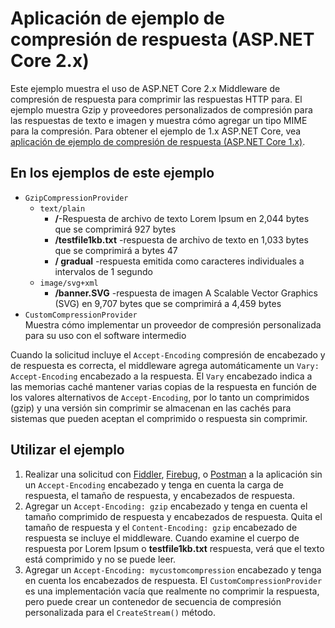 # <a name="response-compression-sample-application-aspnet-core-2x"></a>Aplicación de ejemplo de compresión de respuesta (ASP.NET Core 2.x)

Este ejemplo muestra el uso de ASP.NET Core 2.x Middleware de compresión de respuesta para comprimir las respuestas HTTP para. El ejemplo muestra Gzip y proveedores personalizados de compresión para las respuestas de texto e imagen y muestra cómo agregar un tipo MIME para la compresión. Para obtener el ejemplo de 1.x ASP.NET Core, vea [aplicación de ejemplo de compresión de respuesta (ASP.NET Core 1.x)](https://github.com/aspnet/Docs/tree/master/aspnetcore/performance/response-compression/samples/1.x).

## <a name="examples-in-this-sample"></a>En los ejemplos de este ejemplo
* `GzipCompressionProvider`
  * `text/plain`
    * **/**-Respuesta de archivo de texto Lorem Ipsum en 2,044 bytes que se comprimirá 927 bytes
    * **/testfile1kb.txt** -respuesta de archivo de texto en 1,033 bytes que se comprimirá a bytes 47
    * **/ gradual** -respuesta emitida como caracteres individuales a intervalos de 1 segundo 
  * `image/svg+xml`
    * **/banner.SVG** -respuesta de imagen A Scalable Vector Graphics (SVG) en 9,707 bytes que se comprimirá a 4,459 bytes
* `CustomCompressionProvider`<br>Muestra cómo implementar un proveedor de compresión personalizada para su uso con el software intermedio

Cuando la solicitud incluye el `Accept-Encoding` compresión de encabezado y de respuesta es correcta, el middleware agrega automáticamente un `Vary: Accept-Encoding` encabezado a la respuesta. El `Vary` encabezado indica a las memorias caché mantener varias copias de la respuesta en función de los valores alternativos de `Accept-Encoding`, por lo tanto un comprimidos (gzip) y una versión sin comprimir se almacenan en las cachés para sistemas que pueden aceptan el comprimido o respuesta sin comprimir.

## <a name="using-the-sample"></a>Utilizar el ejemplo
1. Realizar una solicitud con [Fiddler](http://www.telerik.com/fiddler), [Firebug](http://getfirebug.com/), o [Postman](https://www.getpostman.com/) a la aplicación sin un `Accept-Encoding` encabezado y tenga en cuenta la carga de respuesta, el tamaño de respuesta, y encabezados de respuesta.
2. Agregar un `Accept-Encoding: gzip` encabezado y tenga en cuenta el tamaño comprimido de respuesta y encabezados de respuesta. Quita el tamaño de respuesta y el `Content-Encoding: gzip` encabezado de respuesta se incluye el middleware. Cuando examine el cuerpo de respuesta por Lorem Ipsum o **testfile1kb.txt** respuesta, verá que el texto está comprimido y no se puede leer.
3. Agregar un `Accept-Encoding: mycustomcompression` encabezado y tenga en cuenta los encabezados de respuesta. El `CustomCompressionProvider` es una implementación vacía que realmente no comprimir la respuesta, pero puede crear un contenedor de secuencia de compresión personalizada para el `CreateStream()` método.
